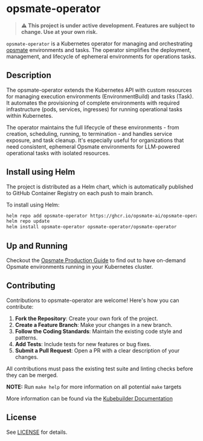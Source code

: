 # opsmate-operator

> **⚠️ This project is under active development. Features are subject to change. Use at your own risk.**

`opsmate-operator` is a Kubernetes operator for managing and orchestrating [opsmate](https://github.com/opsmate-ai/opsmate) environments and tasks. The operator simplifies the deployment, management, and lifecycle of ephemeral environments for operations tasks.

## Description

The opsmate-operator extends the Kubernetes API with custom resources for managing execution environments (EnvironmentBuild) and tasks (Task). It automates the provisioning of complete environments with required infrastructure (pods, services, ingresses) for running operational tasks within Kubernetes.

The operator maintains the full lifecycle of these environments - from creation, scheduling, running, to termination - and handles service exposure, and task cleanup. It's especially useful for organizations that need consistent, ephemeral Opsmate environments for LLM-powered operational tasks with isolated resources.

## Install using Helm

The project is distributed as a Helm chart, which is automatically published to GitHub Container Registry on each push to main branch.

To install using Helm:

```sh
helm repo add opsmate-operator https://ghcr.io/opsmate-ai/opsmate-operator
helm repo update
helm install opsmate-operator opsmate-operator/opsmate-operator
```

## Up and Running

Checkout the [Opsmate Production Guide](https://docs.tryopsmate.ai/production/#environment-build) to find out to have on-demand Opsmate environments running in your Kubernetes cluster.

## Contributing
Contributions to opsmate-operator are welcome! Here's how you can contribute:

1. **Fork the Repository**: Create your own fork of the project.
2. **Create a Feature Branch**: Make your changes in a new branch.
3. **Follow the Coding Standards**: Maintain the existing code style and patterns.
4. **Add Tests**: Include tests for new features or bug fixes.
5. **Submit a Pull Request**: Open a PR with a clear description of your changes.

All contributions must pass the existing test suite and linting checks before they can be merged.

**NOTE:** Run `make help` for more information on all potential `make` targets

More information can be found via the [Kubebuilder Documentation](https://book.kubebuilder.io/introduction.html)

## License

See [LICENSE](./LICENSE) for details.
